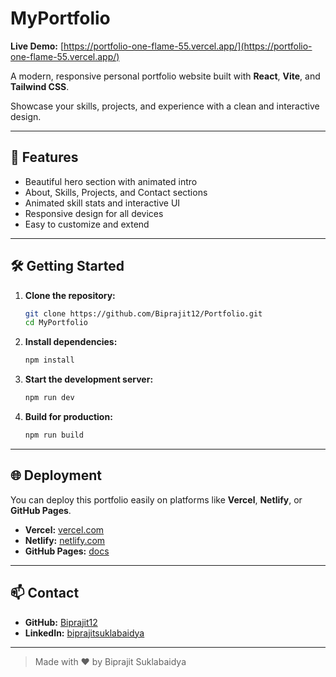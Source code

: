 
# MyPortfolio

**Live Demo:** [https://portfolio-one-flame-55.vercel.app/](https://portfolio-one-flame-55.vercel.app/)

A modern, responsive personal portfolio website built with **React**, **Vite**, and **Tailwind CSS**.

Showcase your skills, projects, and experience with a clean and interactive design.

---

## 🚀 Features

- Beautiful hero section with animated intro
- About, Skills, Projects, and Contact sections
- Animated skill stats and interactive UI
- Responsive design for all devices
- Easy to customize and extend

---

## 🛠️ Getting Started

1. **Clone the repository:**
   ```sh
   git clone https://github.com/Biprajit12/Portfolio.git
   cd MyPortfolio
   ```
2. **Install dependencies:**
   ```sh
   npm install
   ```
3. **Start the development server:**
   ```sh
   npm run dev
   ```
4. **Build for production:**
   ```sh
   npm run build
   ```

---

## 🌐 Deployment

You can deploy this portfolio easily on platforms like **Vercel**, **Netlify**, or **GitHub Pages**.

- **Vercel:** [vercel.com](https://vercel.com/)
- **Netlify:** [netlify.com](https://www.netlify.com/)
- **GitHub Pages:** [docs](https://vitejs.dev/guide/static-deploy.html#github-pages)

---

## 📫 Contact

- **GitHub:** [Biprajit12](https://github.com/Biprajit12)
- **LinkedIn:** [biprajitsuklabaidya](https://www.linkedin.com/in/biprajitsuklabaidya/)

---

> Made with ❤️ by Biprajit Suklabaidya


